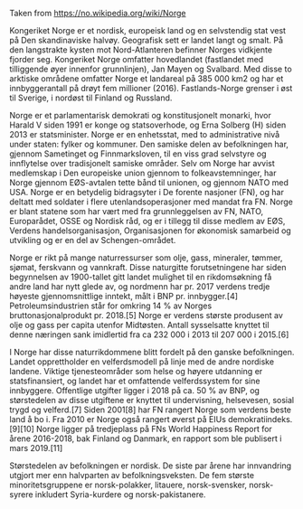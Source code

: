 Taken from https://no.wikipedia.org/wiki/Norge

Kongeriket Norge er et nordisk, europeisk land og en selvstendig stat vest på Den skandinaviske halvøy. Geografisk sett er landet langt og smalt. På den langstrakte kysten mot Nord-Atlanteren befinner Norges vidkjente fjorder seg. Kongeriket Norge omfatter hovedlandet (fastlandet med tilliggende øyer innenfor grunnlinjen), Jan Mayen og Svalbard. Med disse to arktiske områdene omfatter Norge et landareal på 385 000 km2 og har et innbyggerantall på drøyt fem millioner (2016). Fastlands-Norge grenser i øst til Sverige, i nordøst til Finland og Russland.

Norge er et parlamentarisk demokrati og konstitusjonelt monarki, hvor Harald V siden 1991 er konge og statsoverhode, og Erna Solberg (H) siden 2013 er statsminister. Norge er en enhetsstat, med to administrative nivå under staten: fylker og kommuner. Den samiske delen av befolkningen har, gjennom Sametinget og Finnmarksloven, til en viss grad selvstyre og innflytelse over tradisjonelt samiske områder. Selv om Norge har avvist medlemskap i Den europeiske union gjennom to folkeavstemninger, har Norge gjennom EØS-avtalen tette bånd til unionen, og gjennom NATO med USA. Norge er en betydelig bidragsyter i De forente nasjoner (FN), og har deltatt med soldater i flere utenlandsoperasjoner med mandat fra FN. Norge er blant statene som har vært med fra grunnleggelsen av FN, NATO, Europarådet, OSSE og Nordisk råd, og er i tillegg til disse medlem av EØS, Verdens handelsorganisasjon, Organisasjonen for økonomisk samarbeid og utvikling og er en del av Schengen-området.

Norge er rikt på mange naturressurser som olje, gass, mineraler, tømmer, sjømat, ferskvann og vannkraft. Disse naturgitte forutsetningene har siden begynnelsen av 1900-tallet gitt landet mulighet til en rikdomsøkning få andre land har nytt glede av, og nordmenn har pr. 2017 verdens tredje høyeste gjennomsnittlige inntekt, målt i BNP pr. innbygger.[4] Petroleumsindustrien står for omkring 14 % av Norges bruttonasjonalprodukt pr. 2018.[5] Norge er verdens største produsent av olje og gass per capita utenfor Midtøsten. Antall sysselsatte knyttet til denne næringen sank imidlertid fra ca 232 000 i 2013 til 207 000 i 2015.[6]

I Norge har disse naturrikdommene blitt fordelt på den ganske befolkningen. Landet opprettholder en velferdsmodell på linje med de andre nordiske landene. Viktige tjenesteområder som helse og høyere utdanning er statsfinansiert, og landet har et omfattende velferdssystem for sine innbyggere. Offentlige utgifter ligger i 2018 på ca. 50 % av BNP, og størstedelen av disse utgiftene er knyttet til undervisning, helsevesen, sosial trygd og velferd.[7] Siden 2001[8] har FN rangert Norge som verdens beste land å bo i. Fra 2010 er Norge også rangert øverst på EIUs demokratiindeks.[9][10] Norge ligger på tredjeplass på FNs World Happiness Report for årene 2016-2018, bak Finland og Danmark, en rapport som ble publisert i mars 2019.[11]

Størstedelen av befolkningen er nordisk. De siste par årene har innvandring utgjort mer enn halvparten av befolkningsveksten. De fem største minoritetsgruppene er norsk-polakker, litauere, norsk-svensker, norsk-syrere inkludert Syria-kurdere og norsk-pakistanere.

<!---
cspell:locale nb
cspell:words Finnmarksloven demokratiindeks rikdomsøkning utenlandsoperasjoner
cspell:words locale words
cspell:words capita Happiness
--->
